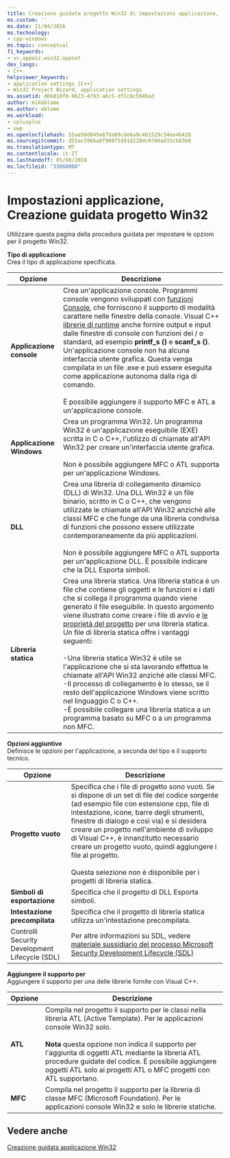 ```yaml
---
title: Creazione guidata progetto Win32 di impostazioni applicazione, | Documenti Microsoft
ms.custom: ''
ms.date: 11/04/2016
ms.technology:
- cpp-windows
ms.topic: conceptual
f1_keywords:
- vc.appwiz.win32.appset
dev_langs:
- C++
helpviewer_keywords:
- application settings [C++]
- Win32 Project Wizard, application settings
ms.assetid: d6b818f0-9b23-4793-a6c5-df1c8c594bad
author: mikeblome
ms.author: mblome
ms.workload:
- cplusplus
- uwp
ms.openlocfilehash: 55ae50d849a67da69cde6a9c4b1529c34ee4b428
ms.sourcegitcommit: d55ac596ba8f908f5d91d228dc070dad31cb8360
ms.translationtype: MT
ms.contentlocale: it-IT
ms.lasthandoff: 05/08/2018
ms.locfileid: "33860060"
---
```

# <a name="application-settings-win-32-project-wizard"></a>Impostazioni applicazione, Creazione guidata progetto Win32
Utilizzare questa pagina della procedura guidata per impostare le opzioni per il progetto Win32.  
  
 **Tipo di applicazione**  
 Crea il tipo di applicazione specificata.  
  
|Opzione|Descrizione|  
|------------|-----------------|  
|**Applicazione console**|Crea un'applicazione console. Programmi console vengono sviluppati con [funzioni Console](https://msdn.microsoft.com/en-us/library/ms813137.aspx), che forniscono il supporto di modalità carattere nelle finestre della console. Visual C++ [librerie di runtime](../c-runtime-library/c-run-time-library-reference.md) anche fornire output e input dalle finestre di console con funzioni dei / o standard, ad esempio **printf_s ()** e **scanf_s ()**. Un'applicazione console non ha alcuna interfaccia utente grafica. Questa venga compilata in un file .exe e può essere eseguita come applicazione autonoma dalla riga di comando.<br /><br /> È possibile aggiungere il supporto MFC e ATL a un'applicazione console.|  
|**Applicazione Windows**|Crea un programma Win32. Un programma Win32 è un'applicazione eseguibile (EXE) scritta in C o C++, l'utilizzo di chiamate all'API Win32 per creare un'interfaccia utente grafica.<br /><br /> Non è possibile aggiungere MFC o ATL supporta per un'applicazione Windows.|  
|**DLL**|Crea una libreria di collegamento dinamico (DLL) di Win32. Una DLL Win32 è un file binario, scritto in C o C++, che vengono utilizzate le chiamate all'API Win32 anziché alle classi MFC e che funge da una libreria condivisa di funzioni che possono essere utilizzate contemporaneamente da più applicazioni.<br /><br /> Non è possibile aggiungere MFC o ATL supporta per un'applicazione DLL. È possibile indicare che la DLL Esporta simboli.|  
|**Libreria statica**|Crea una libreria statica. Una libreria statica è un file che contiene gli oggetti e le funzioni e i dati che si collega il programma quando viene generato il file eseguibile. In questo argomento viene illustrato come creare i file di avvio e [le proprietà del progetto](../ide/property-pages-visual-cpp.md) per una libreria statica. Un file di libreria statica offre i vantaggi seguenti:<br /><br /> -Una libreria statica Win32 è utile se l'applicazione che si sta lavorando effettua le chiamate all'API Win32 anziché alle classi MFC.<br />-Il processo di collegamento è lo stesso, se il resto dell'applicazione Windows viene scritto nel linguaggio C o C++.<br />-È possibile collegare una libreria statica a un programma basato su MFC o a un programma non MFC.|  
  
 **Opzioni aggiuntive**  
 Definisce le opzioni per l'applicazione, a seconda del tipo e il supporto tecnico.  
  
|Opzione|Descrizione|  
|------------|-----------------|  
|**Progetto vuoto**|Specifica che i file di progetto sono vuoti. Se si dispone di un set di file del codice sorgente (ad esempio file con estensione cpp, file di intestazione, icone, barre degli strumenti, finestre di dialogo e così via) e si desidera creare un progetto nell'ambiente di sviluppo di Visual C++, è innanzitutto necessario creare un progetto vuoto, quindi aggiungere i file al progetto.<br /><br /> Questa selezione non è disponibile per i progetti di libreria statica.|  
|**Simboli di esportazione**|Specifica che il progetto di DLL Esporta simboli.|  
|**Intestazione precompilata**|Specifica che il progetto di libreria statica utilizza un'intestazione precompilata.|  
|Controlli Security Development Lifecycle (SDL)|Per altre informazioni su SDL, vedere [materiale sussidiario del processo Microsoft Security Development Lifecycle (SDL)](../build/reference/sdl-enable-additional-security-checks.md)|  
  
 **Aggiungere il supporto per**  
 Aggiungere il supporto per una delle librerie fornite con Visual C++.  
  
|Opzione|Descrizione|  
|------------|-----------------|  
|**ATL**|Compila nel progetto il supporto per le classi nella libreria ATL (Active Template). Per le applicazioni console Win32 solo.<br /><br /> **Nota** questa opzione non indica il supporto per l'aggiunta di oggetti ATL mediante la libreria ATL procedure guidate del codice. È possibile aggiungere oggetti ATL solo ai progetti ATL o MFC progetti con ATL supportano.|  
|**MFC**|Compila nel progetto il supporto per la libreria di classe MFC (Microsoft Foundation). Per le applicazioni console Win32 e solo le librerie statiche.|  
  
## <a name="see-also"></a>Vedere anche  
 [Creazione guidata applicazione Win32](../windows/win32-application-wizard.md)   
